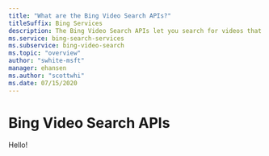 ```yaml
---
title: "What are the Bing Video Search APIs?"
titleSuffix: Bing Services
description: The Bing Video Search APIs let you search for videos that are relevant to the user's search query, get insights about videos, and get trending videos. You can specify filter values to filter the types of videos Bing returns. Results are provided as JSON.
ms.service: bing-search-services
ms.subservice: bing-video-search
ms.topic: "overview"
author: "swhite-msft"
manager: ehansen
ms.author: "scottwhi"
ms.date: 07/15/2020
---
```


# Bing Video Search APIs

Hello!